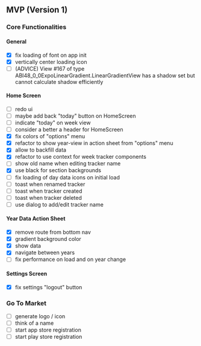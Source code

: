 ## MVP (Version 1)

### Core Functionalities

#### General
- [x] fix loading of font on app init
- [x] vertically center loading icon
- [ ] (ADVICE) View #167 of type ABI48_0_0ExpoLinearGradient.LinearGradientView has a shadow set but cannot calculate shadow efficiently

#### Home Screen
- [ ] redo ui
- [ ] maybe add back "today" button on HomeScreen
- [ ] indicate "today" on week view
- [ ] consider a better a header for HomeScreen
- [x] fix colors of "options" menu
- [x] refactor to show year-view in action sheet from "options" menu
- [x] allow to backfill data
- [x] refactor to use context for week tracker components
- [ ] show old name when editing tracker name
- [x] use black for section backgrounds
- [ ] fix loading of day data icons on initial load
- [ ] toast when renamed tracker
- [ ] toast when tracker created
- [ ] toast when tracker deleted
- [ ] use dialog to add/edit tracker name

#### Year Data Action Sheet
- [x] remove route from bottom nav
- [x] gradient background color
- [x] show data
- [x] navigate between years
- [ ] fix performance on load and on year change

#### Settings Screen
- [x] fix settings "logout" button

### Go To Market
- [ ] generate logo / icon
- [ ] think of a name
- [ ] start app store registration
- [ ] start play store registration
